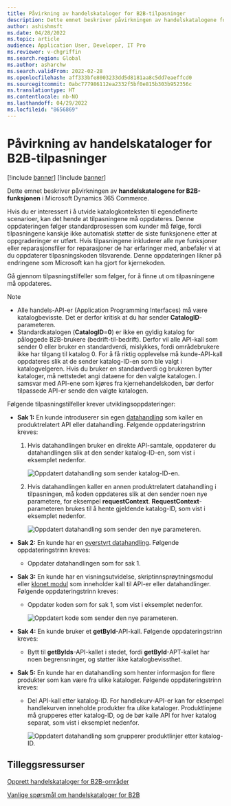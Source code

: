 ```yaml
---
title: Påvirkning av handelskataloger for B2B-tilpasninger
description: Dette emnet beskriver påvirkningen av handelskatalogene for B2B-funksjonen i Microsoft Dynamics 365 Commerce.
author: ashishmsft
ms.date: 04/28/2022
ms.topic: article
audience: Application User, Developer, IT Pro
ms.reviewer: v-chgriffin
ms.search.region: Global
ms.author: asharchw
ms.search.validFrom: 2022-02-28
ms.openlocfilehash: aff333bfe8003233dd5d8181aa8c5dd7eaeffcd0
ms.sourcegitcommit: 0abc777986112ea2332f5bf0e815b303b952356c
ms.translationtype: HT
ms.contentlocale: nb-NO
ms.lasthandoff: 04/29/2022
ms.locfileid: "8656869"
---
```

# <a name="extensibility-impact-of-commerce-catalogs-for-b2b-customizations"></a>Påvirkning av handelskataloger for B2B-tilpasninger

[!include [banner](includes/banner.md)]
[!include [banner](includes/preview-banner.md)]

Dette emnet beskriver påvirkningen av **handelskatalogene for B2B-funksjonen** i Microsoft Dynamics 365 Commerce.

Hvis du er interessert i å utvide katalogkonteksten til egendefinerte scenarioer, kan det hende at tilpasningene må oppdateres. Denne oppdateringen følger standardprosessen som kunder må følge, fordi tilpasningene kanskje ikke automatisk støtter de siste funksjonene etter at oppgraderinger er utført. Hvis tilpasningene inkluderer alle nye funksjoner eller reparasjonsfiler for reparasjoner de har erfaringer med, anbefaler vi at du oppdaterer tilpasningskoden tilsvarende. Denne oppdateringen likner på endringene som Microsoft kan ha gjort for kjernekoden.

Gå gjennom tilpasningstilfeller som følger, for å finne ut om tilpasningene må oppdateres.

> [!NOTE]
> - Alle handels-API-er (Application Programming Interfaces) må være katalogbevisste. Det er derfor kritisk at du har sender **CatalogID**-parameteren.
> - Standardkatalogen (**CatalogID**=**0**) er ikke en gyldig katalog for påloggede B2B-brukere (bedrift-til-bedrift). Derfor vil alle API-kall som sender 0 eller bruker en standardverdi, mislykkes, fordi områdebrukere ikke har tilgang til katalog 0. For å få riktig opplevelse må kunde-API-kall oppdateres slik at de sender katalog-ID-en som ble valgt i katalogvelgeren. Hvis du bruker en standardverdi og brukeren bytter kataloger, må nettstedet angi dataene for den valgte katalogen. I samsvar med API-ene som kjøres fra kjernehandelskoden, bør derfor tilpassede API-er sende den valgte katalogen.

Følgende tilpasningstilfeller krever utviklingsoppdateringer:

- **Sak 1:** En kunde introduserer sin egen [datahandling](e-commerce-extensibility/data-actions.md) som kaller en produktrelatert API eller datahandling. Følgende oppdateringstrinn kreves:

    1. Hvis datahandlingen bruker en direkte API-samtale, oppdaterer du datahandlingen slik at den sender katalog-ID-en, som vist i eksemplet nedenfor.

        ![Oppdatert datahandling som sender katalog-ID-en.](./media/customization1_a.png)

    1. Hvis datahandlingen kaller en annen produktrelatert datahandling i tilpasningen, må koden oppdateres slik at den sender noen nye parametere, for eksempel **requestContext**. **RequestContext**-parameteren brukes til å hente gjeldende katalog-ID, som vist i eksemplet nedenfor.

        ![Oppdatert datahandling som sender den nye parameteren.](./media/customization1_b.png)

- **Sak 2:** En kunde har en [overstyrt datahandling](e-commerce-extensibility/data-action-overrides.md). Følgende oppdateringstrinn kreves:

    - Oppdater datahandlingen som for sak 1.

- **Sak 3:** En kunde har en visningsutvidelse, skriptinnsprøytningsmodul eller [klonet modul](e-commerce-extensibility/modules-overview.md#clone-a-module-library-module) som inneholder kall til API-er eller datahandlinger. Følgende oppdateringstrinn kreves:

    - Oppdater koden som for sak 1, som vist i eksemplet nedenfor.

       ![Oppdatert kode som sender den nye parameteren.](./media/customization3.png)

- **Sak 4:** En kunde bruker et **getById**-API-kall. Følgende oppdateringstrinn kreves:

    - Bytt til **getByIds**-API-kallet i stedet, fordi **getById**-APT-kallet har noen begrensninger, og støtter ikke katalogbevissthet.

- **Sak 5:** En kunde har en datahandling som henter informasjon for flere produkter som kan være fra ulike kataloger. Følgende oppdateringstrinn kreves:

    - Del API-kall etter katalog-ID. For handlekurv-API-er kan for eksempel handlekurven inneholde produkter fra ulike kataloger. Produktlinjene må grupperes etter katalog-ID, og de bør kalle API for hver katalog separat, som vist i eksemplet nedenfor.

        ![Oppdatert datahandling som grupperer produktlinjer etter katalog-ID.](./media/customization5.png)

## <a name="additional-resources"></a>Tilleggsressurser

[Opprett handelskataloger for B2B-områder](catalogs-b2b-sites.md)

[Vanlige spørsmål om handelskataloger for B2B](catalogs-b2b-sites-FAQ.md)
